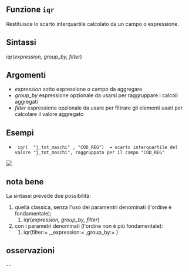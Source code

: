 ## Funzione `iqr`

Restituisce lo scarto interquartile calcolato da un campo o espressione.

## Sintassi

iqr(_expression, group_by, filter_)

## Argomenti

* _expression_ sotto espressione o campo da aggregare
* _group_by_ espressione opzionale da usarsi per raggruppare i calcoli aggregati
* _filter_ espressione opzionale da usare per filtrare gli elementi usati per calcolare il valore aggregato

## Esempi

* ` iqr(  "j_tot_maschi" , "COD_REG")  → scarto interquartile del valore "j_tot_maschi", raggruppato per il campo "COD_REG"`

<img src="/img/aggregates/iqr/iqr1.png">

## nota bene

La sintassi prevede due possibilità:
1. quella classica, senza l'uso dei paramentri denominati (l'ordine è fondamentale);
    1. iqr(_expression, group_by, filter_)
2. con i parametri denominati (l'ordine non è più fondamentale): 
    1. iqr(filter:= ,_expression:= ,group_by:= )

## osservazioni

--